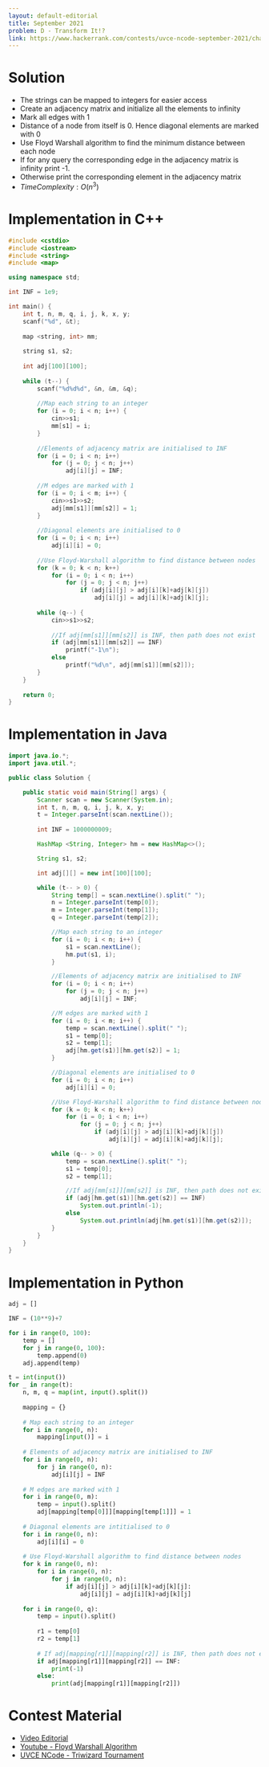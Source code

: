 ```yaml
---
layout: default-editorial
title: September 2021
problem: D - Transform It!?
link: https://www.hackerrank.com/contests/uvce-ncode-september-2021/challenges/d-transform-it
---
```

# Solution

- The strings can be mapped to integers for easier access
- Create an adjacency matrix and initialize all the elements to infinity
- Mark all edges with 1
- Distance of a node from itself is 0. Hence diagonal elements are marked with 0
- Use Floyd Warshall algorithm to find the minimum distance between each node
- If for any query the corresponding edge in the adjacency matrix is infinity print -1.
- Otherwise print the corresponding element in the adjacency matrix
- $Time Complexity: O(n^3)$

$$$$

# Implementation in C++

```cpp
#include <cstdio>
#include <iostream>
#include <string>
#include <map>

using namespace std;

int INF = 1e9;

int main() {
    int t, n, m, q, i, j, k, x, y;
    scanf("%d", &t);
    
    map <string, int> mm;
    
    string s1, s2;
    
    int adj[100][100];
    
    while (t--) {
        scanf("%d%d%d", &n, &m, &q);
        
        //Map each string to an integer
        for (i = 0; i < n; i++) {
            cin>>s1;
            mm[s1] = i;
        }
        
        //Elements of adjacency matrix are initialised to INF
        for (i = 0; i < n; i++)
            for (j = 0; j < n; j++)
                adj[i][j] = INF;
        
        //M edges are marked with 1
        for (i = 0; i < m; i++) {
            cin>>s1>>s2;
            adj[mm[s1]][mm[s2]] = 1;
        }
        
        //Diagonal elements are initialised to 0
        for (i = 0; i < n; i++)
            adj[i][i] = 0;
        
        //Use Floyd-Warshall algorithm to find distance between nodes
        for (k = 0; k < n; k++)
            for (i = 0; i < n; i++)
                for (j = 0; j < n; j++)
                    if (adj[i][j] > adj[i][k]+adj[k][j])
                        adj[i][j] = adj[i][k]+adj[k][j];
        
        while (q--) {
            cin>>s1>>s2;
            
            //If adj[mm[s1]][mm[s2]] is INF, then path does not exist
            if (adj[mm[s1]][mm[s2]] == INF)
                printf("-1\n");
            else
                printf("%d\n", adj[mm[s1]][mm[s2]]);
        }
    }
    
    return 0;
}
```

$$$$

# Implementation in Java

```java
import java.io.*;
import java.util.*;

public class Solution {

    public static void main(String[] args) {
        Scanner scan = new Scanner(System.in);
        int t, n, m, q, i, j, k, x, y;
        t = Integer.parseInt(scan.nextLine());
        
        int INF = 1000000009;

        HashMap <String, Integer> hm = new HashMap<>();

        String s1, s2;

        int adj[][] = new int[100][100];

        while (t-- > 0) {
            String temp[] = scan.nextLine().split(" ");
            n = Integer.parseInt(temp[0]);
            m = Integer.parseInt(temp[1]);
            q = Integer.parseInt(temp[2]);

            //Map each string to an integer
            for (i = 0; i < n; i++) {
                s1 = scan.nextLine();
                hm.put(s1, i);
            }

            //Elements of adjacency matrix are initialised to INF
            for (i = 0; i < n; i++)
                for (j = 0; j < n; j++)
                    adj[i][j] = INF;

            //M edges are marked with 1
            for (i = 0; i < m; i++) {
                temp = scan.nextLine().split(" ");
                s1 = temp[0];
                s2 = temp[1];
                adj[hm.get(s1)][hm.get(s2)] = 1;
            }

            //Diagonal elements are initialised to 0
            for (i = 0; i < n; i++)
                adj[i][i] = 0;

            //Use Floyd-Warshall algorithm to find distance between nodes
            for (k = 0; k < n; k++)
                for (i = 0; i < n; i++)
                    for (j = 0; j < n; j++)
                        if (adj[i][j] > adj[i][k]+adj[k][j])
                            adj[i][j] = adj[i][k]+adj[k][j];

            while (q-- > 0) {
                temp = scan.nextLine().split(" ");
                s1 = temp[0];
                s2 = temp[1];

                //If adj[mm[s1]][mm[s2]] is INF, then path does not exist
                if (adj[hm.get(s1)][hm.get(s2)] == INF)
                    System.out.println(-1);
                else
                    System.out.println(adj[hm.get(s1)][hm.get(s2)]);
            }
        }
    }
}
```

$$$$

# Implementation in Python

```python
adj = []

INF = (10**9)+7

for i in range(0, 100):
    temp = []
    for j in range(0, 100):
        temp.append(0)
    adj.append(temp)

t = int(input())
for _ in range(t):
    n, m, q = map(int, input().split())
    
    mapping = {}
    
    # Map each string to an integer
    for i in range(0, n):
        mapping[input()] = i
        
    # Elements of adjacency matrix are initialised to INF
    for i in range(0, n):
        for j in range(0, n):
            adj[i][j] = INF
        
    # M edges are marked with 1
    for i in range(0, m):
        temp = input().split()
        adj[mapping[temp[0]]][mapping[temp[1]]] = 1
        
    # Diagonal elements are intitialised to 0
    for i in range(0, n):
        adj[i][i] = 0
        
    # Use Floyd-Warshall algorithm to find distance between nodes
    for k in range(0, n):
        for i in range(0, n):
            for j in range(0, n):
                if adj[i][j] > adj[i][k]+adj[k][j]:
                    adj[i][j] = adj[i][k]+adj[k][j]
                    
    for i in range(0, q):
        temp = input().split()
        
        r1 = temp[0]
        r2 = temp[1]
        
        # If adj[mapping[r1]][mapping[r2]] is INF, then path does not exist
        if adj[mapping[r1]][mapping[r2]] == INF:
            print(-1)
        else:
            print(adj[mapping[r1]][mapping[r2]])
```

$$$$

# Contest Material

- [Video Editorial](https://www.youtube.com/watch?v=sCGkeyajwz4)
- [Youtube - Floyd Warshall Algorithm](https://www.youtube.com/watch?v=oNI0rf2P9gE)
- [UVCE NCode - Triwizard Tournament](https://www.hackerrank.com/contests/uvce-ncode-april-2020/challenges/triwizard-tournament-1)

